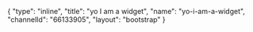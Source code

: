 {
    "type": "inline",
    "title": "yo I am a widget",
    "name": "yo-i-am-a-widget",
    "channelId": "66133905",
    "layout": "bootstrap"
}